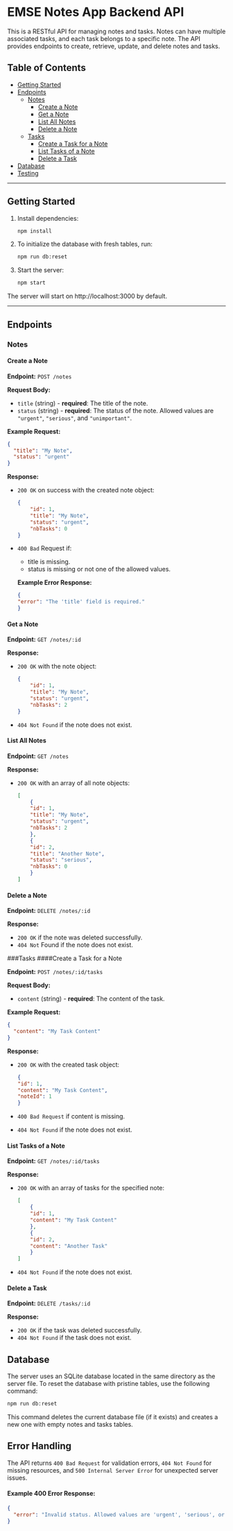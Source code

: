 # EMSE Notes App Backend API

This is a RESTful API for managing notes and tasks. Notes can have multiple associated tasks, and each task belongs to a specific note. The API provides endpoints to create, retrieve, update, and delete notes and tasks.

## Table of Contents

- [Getting Started](#getting-started)
- [Endpoints](#endpoints)
  - [Notes](#notes)
    - [Create a Note](#create-a-note)
    - [Get a Note](#get-a-note)
    - [List All Notes](#list-all-notes)
    - [Delete a Note](#delete-a-note)
  - [Tasks](#tasks)
    - [Create a Task for a Note](#create-a-task-for-a-note)
    - [List Tasks of a Note](#list-tasks-of-a-note)
    - [Delete a Task](#delete-a-task)
- [Database](#database)
- [Testing](#testing)

---

## Getting Started

1. Install dependencies:

   ```bash
   npm install
   ```

2. To initialize the database with fresh tables, run:

    ```bash
    npm run db:reset
    ```

3. Start the server:

    ```bash
    npm start
    ```

The server will start on http://localhost:3000 by default.

---

## Endpoints

### Notes
#### Create a Note

**Endpoint:** `POST /notes`

**Request Body:**

- `title` (string) - **required**: The title of the note.
- `status` (string) - **required**: The status of the note. Allowed values are `"urgent"`, `"serious"`, and `"unimportant"`.

**Example Request:**

```json
{
  "title": "My Note",
  "status": "urgent"
}
```

**Response:**

- `200 OK` on success with the created note object:

    ```json
    {
        "id": 1,
        "title": "My Note",
        "status": "urgent",
        "nbTasks": 0
    }
    ```

- `400 Bad` Request if:
    - title is missing.
    - status is missing or not one of the allowed values.

    **Example Error Response:**

    ```json
    {
    "error": "The 'title' field is required."
    }
    ```

#### Get a Note

**Endpoint:** `GET /notes/:id`

**Response:**

- `200 OK` with the note object:

    ```json
    {
        "id": 1,
        "title": "My Note",
        "status": "urgent",
        "nbTasks": 2
    }
    ```

- `404 Not Found` if the note does not exist.

#### List All Notes

**Endpoint:** `GET /notes`

**Response:**

- `200 OK` with an array of all note objects:

    ```json
    [
        {
        "id": 1,
        "title": "My Note",
        "status": "urgent",
        "nbTasks": 2
        },
        {
        "id": 2,
        "title": "Another Note",
        "status": "serious",
        "nbTasks": 0
        }
    ]
    ```

#### Delete a Note

**Endpoint:** `DELETE /notes/:id`

**Response:**

- `200 OK` if the note was deleted successfully.
- `404 Not` Found if the note does not exist.

###Tasks
####Create a Task for a Note

**Endpoint:** `POST /notes/:id/tasks`

**Request Body:**

- `content` (string) - **required**: The content of the task.

**Example Request:**

```json
{
  "content": "My Task Content"
}
```

**Response:**

- `200 OK` with the created task object:

    ```json
    {
    "id": 1,
    "content": "My Task Content",
    "noteId": 1
    }
    ```

- `400 Bad Request` if content is missing.

- `404 Not Found` if the note does not exist.

#### List Tasks of a Note

**Endpoint:** `GET /notes/:id/tasks`

**Response:**

- `200 OK` with an array of tasks for the specified note:

    ```json
    [
        {
        "id": 1,
        "content": "My Task Content"
        },
        {
        "id": 2,
        "content": "Another Task"
        }
    ]
    ```

- `404 Not Found` if the note does not exist.

#### Delete a Task

**Endpoint:** `DELETE /tasks/:id`

**Response:**

- `200 OK` if the task was deleted successfully.
- `404 Not Found` if the task does not exist.

## Database

The server uses an SQLite database located in the same directory as the server file. To reset the database with pristine tables, use the following command:

```bash
npm run db:reset
```

This command deletes the current database file (if it exists) and creates a new one with empty notes and tasks tables.


## Error Handling

The API returns `400 Bad Request` for validation errors, `404 Not Found` for missing resources, and `500 Internal Server Error` for unexpected server issues.

#### Example 400 Error Response:

```json
{
  "error": "Invalid status. Allowed values are 'urgent', 'serious', or 'unimportant'."
}
```